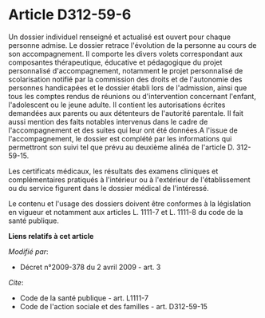 # Article D312-59-6

Un dossier individuel renseigné et actualisé est ouvert pour chaque personne admise. Le dossier retrace l'évolution de la
personne au cours de son accompagnement. Il comporte les divers volets correspondant aux composantes thérapeutique, éducative
et pédagogique du projet personnalisé d'accompagnement, notamment le projet personnalisé de scolarisation notifié par la
commission des droits et de l'autonomie des personnes handicapées et le dossier établi lors de l'admission, ainsi que tous
les comptes rendus de réunions ou d'intervention concernant l'enfant, l'adolescent ou le jeune adulte. Il contient les
autorisations écrites demandées aux parents ou aux détenteurs de l'autorité parentale. Il fait aussi mention des faits
notables intervenus dans le cadre de l'accompagnement et des suites qui leur ont été données.A l'issue de l'accompagnement,
le dossier est complété par les informations qui permettront son suivi tel que prévu au deuxième alinéa de l'article D.
312-59-15. 

Les certificats médicaux, les résultats des examens cliniques et complémentaires pratiqués à l'intérieur ou à l'extérieur de
l'établissement ou du service figurent dans le dossier médical de l'intéressé. 

Le contenu et l'usage des dossiers doivent être conformes à la législation en vigueur et notamment aux articles L. 1111-7 et
L. 1111-8 du code de la santé publique.

**Liens relatifs à cet article**

_Modifié par_:

  - Décret n°2009-378 du 2 avril 2009 - art. 3

_Cite_:

  - Code de la santé publique - art. L1111-7
  - Code de l'action sociale et des familles - art. D312-59-15
